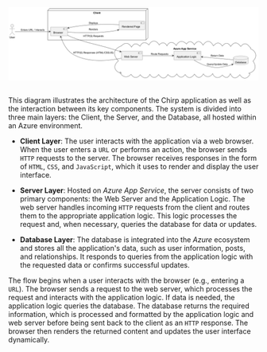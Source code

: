<!-- Illustrate the architecture of your deployed application. Remember, you developed a client-server application. Illustrate the server component and to where it is deployed, illustrate a client component, and show how these communicate with each other. -->


<img src="../../diagrams/SimunsPics/AppArch.png" alt="New User" style="max-width: 100%; height: auto; display: block; margin: auto;">

\
This diagram illustrates the architecture of the Chirp application as well as the interaction between its key components. The system is divided into three main layers: the Client, the Server, and the Database, all hosted within an Azure environment.
- **Client Layer**: The user interacts with the application via a web browser. When the user enters a ``URL`` or performs an action, the browser sends ``HTTP`` requests to the server. The browser receives responses in the form of ``HTML``, ``CSS``, and ``JavaScript``, which it uses to render and display the user interface.  

- **Server Layer**: Hosted on *Azure App Service*, the server consists of two primary components: the Web Server and the Application Logic. The web server handles incoming ``HTTP`` requests from the client and routes them to the appropriate application logic. This logic processes the request and, when necessary, queries the database for data or updates.  

- **Database Layer**: The database is integrated into the *Azure* ecosystem and stores all the application's data, such as user information, posts, and relationships. It responds to queries from the application logic with the requested data or confirms successful updates.

The flow begins when a user interacts with the browser (e.g., entering a ``URL``). The browser sends a request to the web server, which processes the request and interacts with the application logic. If data is needed, the application logic queries the database. 
The database returns the required information, which is processed and formatted by the application logic and web server before being sent back to the client as an ``HTTP`` response. The browser then renders the returned content and updates the user interface dynamically.